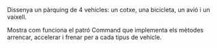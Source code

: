 Dissenya un pàrquing de 4 vehicles: un cotxe, una bicicleta, un avió i un vaixell.

Mostra com funciona el patró Command que implementa els mètodes arrencar, 
accelerar i frenar per a cada tipus de vehicle.

